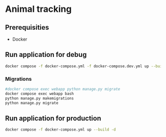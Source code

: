 # Animal tracking
 
## Prerequisities

* Docker

## Run application for debug

```bash
docker compose -f docker-compose.yml -f docker-compose.dev.yml up --build -d
```

### Migrations

```bash
#docker compose exec webapp python manage.py migrate
docker compose exec webapp bash
python manage.py makemigrations
python manage.py migrate
```



## Run application for production

```bash
docker compose -f docker-compose.yml up --build -d
```